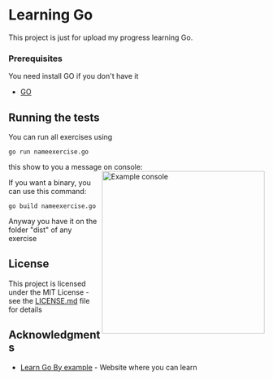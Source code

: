 # Learning Go

This project is just for upload my progress learning Go.

### Prerequisites

You need install GO if you don't have it

* [GO](https://golang.org/doc/install)

## Running the tests

You can run all exercises using

```
go run nameexercise.go
```

this show to you a message on console:
<img src="https://i.imgur.com/6WC2Y7Z.png" alt="Example console" title="console" align="right" height="320" />

If you want a binary, you can use this command:
```
go build nameexercise.go
```

Anyway you have it on the folder "dist" of any exercise

## License

This project is licensed under the MIT License - see the [LICENSE.md](LICENSE.md) file for details

## Acknowledgments

* [Learn Go By example](https://gobyexample.com/hello-world) - Website where you can learn
